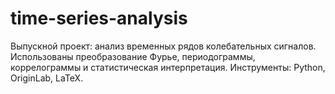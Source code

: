 # time-series-analysis
Выпускной проект: анализ временных рядов колебательных сигналов. Использованы преобразование Фурье, периодограммы, коррелограммы и статистическая интерпретация. Инструменты: Python, OriginLab, LaTeX.
